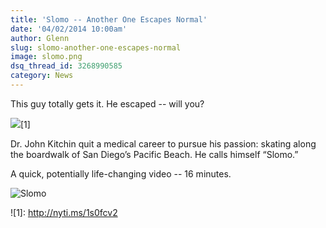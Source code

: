 ```yaml
---
title: 'Slomo -- Another One Escapes Normal'
date: '04/02/2014 10:00am'
author: Glenn
slug: slomo-another-one-escapes-normal
image: slomo.png
dsq_thread_id: 3268990585
category: News
---
```

This guy totally gets it. He escaped -- will you?

![](/user/images/2014/04/slomo-900x507.png)[1]

Dr. John Kitchin quit a medical career to pursue his passion: skating along the boardwalk of San Diego’s Pacific Beach. He calls himself “Slomo.”

A quick, potentially life-changing video -- 16 minutes.

![Slomo](http://nyti.ms/1s0fcv2)

 ![1]: http://nyti.ms/1s0fcv2
